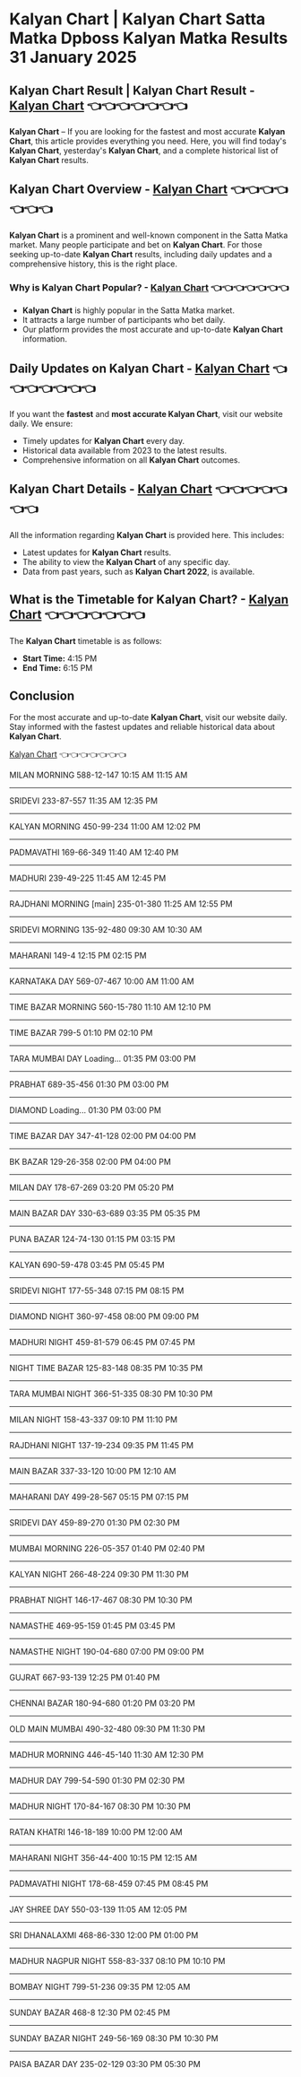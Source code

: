 # Kalyan Chart | Kalyan Chart Satta Matka Dpboss Kalyan Matka Results 31 January 2025

## Kalyan Chart Result | Kalyan Chart Result - [Kalyan Chart](https://wittyflick.com/kalyan-chart/) 👈👈👈👈👈👈👈

**Kalyan Chart** – If you are looking for the fastest and most accurate **Kalyan Chart**, this article provides everything you need. Here, you will find today's **Kalyan Chart**, yesterday's **Kalyan Chart**, and a complete historical list of **Kalyan Chart** results.

## Kalyan Chart Overview - [Kalyan Chart](https://wittyflick.com/kalyan-chart/) 👈👈👈👈👈👈👈

**Kalyan Chart** is a prominent and well-known component in the Satta Matka market. Many people participate and bet on **Kalyan Chart**. For those seeking up-to-date **Kalyan Chart** results, including daily updates and a comprehensive history, this is the right place.

### Why is Kalyan Chart Popular? - [Kalyan Chart](https://wittyflick.com/kalyan-chart/) 👈👈👈👈👈👈👈

- **Kalyan Chart** is highly popular in the Satta Matka market.
- It attracts a large number of participants who bet daily.
- Our platform provides the most accurate and up-to-date **Kalyan Chart** information.

## Daily Updates on Kalyan Chart - [Kalyan Chart](https://wittyflick.com/kalyan-chart/) 👈👈👈👈👈👈👈

If you want the **fastest** and **most accurate Kalyan Chart**, visit our website daily. We ensure:
- Timely updates for **Kalyan Chart** every day.
- Historical data available from 2023 to the latest results.
- Comprehensive information on all **Kalyan Chart** outcomes.

## Kalyan Chart Details - [Kalyan Chart](https://wittyflick.com/kalyan-chart/) 👈👈👈👈👈👈👈

All the information regarding **Kalyan Chart** is provided here. This includes:
- Latest updates for **Kalyan Chart** results.
- The ability to view the **Kalyan Chart** of any specific day.
- Data from past years, such as **Kalyan Chart 2022**, is available.

## What is the Timetable for Kalyan Chart? - [Kalyan Chart](https://wittyflick.com/kalyan-chart/) 👈👈👈👈👈👈👈

The **Kalyan Chart** timetable is as follows:
- **Start Time:** 4:15 PM
- **End Time:** 6:15 PM

## Conclusion

For the most accurate and up-to-date **Kalyan Chart**, visit our website daily. Stay informed with the fastest updates and reliable historical data about **Kalyan Chart**.

 
 [Kalyan Chart](https://wittyflick.com/kalyan-chart/) 👈👈👈👈👈👈👈

 MILAN MORNING
588-12-147
10:15 AM    11:15 AM

*********************
SRIDEVI
233-87-557
11:35 AM    12:35 PM

*********************
KALYAN MORNING
450-99-234
11:00 AM    12:02 PM

*********************
PADMAVATHI
169-66-349
11:40 AM    12:40 PM

*********************
MADHURI
239-49-225
11:45 AM    12:45 PM

*********************
RAJDHANI MORNING [main]
235-01-380
11:25 AM    12:55 PM

*********************
SRIDEVI MORNING
135-92-480
09:30 AM    10:30 AM

*********************
MAHARANI
149-4
12:15 PM    02:15 PM

*********************
KARNATAKA DAY
569-07-467
10:00 AM    11:00 AM

*********************
TIME BAZAR MORNING
560-15-780
11:10 AM    12:10 PM

*********************
TIME BAZAR
799-5
01:10 PM    02:10 PM

*********************
TARA MUMBAI DAY
Loading...
01:35 PM    03:00 PM

*********************
PRABHAT
689-35-456
01:30 PM    03:00 PM

*********************
DIAMOND
Loading...
01:30 PM    03:00 PM

*********************
TIME BAZAR DAY
347-41-128
02:00 PM    04:00 PM

*********************
BK BAZAR
129-26-358
02:00 PM    04:00 PM

*********************
MILAN DAY
178-67-269
03:20 PM    05:20 PM

*********************
MAIN BAZAR DAY
330-63-689
03:35 PM    05:35 PM

*********************
PUNA BAZAR
124-74-130
01:15 PM    03:15 PM

*********************
KALYAN
690-59-478
03:45 PM    05:45 PM

*********************
SRIDEVI NIGHT
177-55-348
07:15 PM    08:15 PM

*********************
DIAMOND NIGHT
360-97-458
08:00 PM    09:00 PM

*********************
MADHURI NIGHT
459-81-579
06:45 PM    07:45 PM

*********************
NIGHT TIME BAZAR
125-83-148
08:35 PM    10:35 PM

*********************
TARA MUMBAI NIGHT
366-51-335
08:30 PM    10:30 PM

*********************
MILAN NIGHT
158-43-337
09:10 PM    11:10 PM

*********************
RAJDHANI NIGHT
137-19-234
09:35 PM    11:45 PM

*********************
MAIN BAZAR
337-33-120
10:00 PM    12:10 AM

*********************
MAHARANI DAY
499-28-567
05:15 PM    07:15 PM

*********************
SRIDEVI DAY
459-89-270
01:30 PM    02:30 PM

*********************
MUMBAI MORNING
226-05-357
01:40 PM    02:40 PM

*********************
KALYAN NIGHT
266-48-224
09:30 PM    11:30 PM

*********************
PRABHAT NIGHT
146-17-467
08:30 PM    10:30 PM

*********************
NAMASTHE
469-95-159
01:45 PM    03:45 PM

*********************
NAMASTHE NIGHT
190-04-680
07:00 PM    09:00 PM

*********************
GUJRAT
667-93-139
12:25 PM    01:40 PM

*********************
CHENNAI BAZAR
180-94-680
01:20 PM    03:20 PM

*********************
OLD MAIN MUMBAI
490-32-480
09:30 PM    11:30 PM

*********************
MADHUR MORNING
446-45-140
11:30 AM    12:30 PM

*********************
MADHUR DAY
799-54-590
01:30 PM    02:30 PM

*********************
MADHUR NIGHT
170-84-167
08:30 PM    10:30 PM

*********************
RATAN KHATRI
146-18-189
10:00 PM    12:00 AM

*********************
MAHARANI NIGHT
356-44-400
10:15 PM    12:15 AM

*********************
PADMAVATHI NIGHT
178-68-459
07:45 PM    08:45 PM

*********************
JAY SHREE DAY
550-03-139
11:05 AM    12:05 PM

*********************
SRI DHANALAXMI
468-86-330
12:00 PM    01:00 PM

*********************
MADHUR NAGPUR NIGHT
558-83-337
08:10 PM    10:10 PM

*********************
BOMBAY NIGHT
799-51-236
09:35 PM    12:05 AM

*********************
SUNDAY BAZAR
468-8
12:30 PM    02:45 PM

*********************
SUNDAY BAZAR NIGHT
249-56-169
08:30 PM    10:30 PM

*********************
PAISA BAZAR DAY
235-02-129
03:30 PM    05:30 PM



